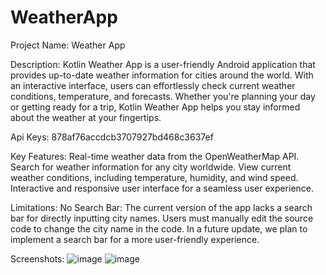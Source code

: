 # WeatherApp

Project Name: Weather App

Description:
Kotlin Weather App is a user-friendly Android application that provides up-to-date weather information for cities around the world. With an interactive interface, users can effortlessly check current weather conditions, temperature, and forecasts. Whether you're planning your day or getting ready for a trip, Kotlin Weather App helps you stay informed about the weather at your fingertips.


Api Keys: 878af76accdcb3707927bd468c3637ef

Key Features:
Real-time weather data from the OpenWeatherMap API.
Search for weather information for any city worldwide.
View current weather conditions, including temperature, humidity, and wind speed.
Interactive and responsive user interface for a seamless user experience.

Limitations:
No Search Bar: The current version of the app lacks a search bar for directly inputting city names. Users must manually edit the source code to change the city name in the code. In a future update, we plan to implement a search bar for a more user-friendly experience.

Screenshots:
![image](https://github.com/Priyansh20patel/WeatherApp/assets/98640432/a1d3e785-7326-4e1f-9085-fd34a73eb7e2)
![image](https://github.com/Priyansh20patel/WeatherApp/assets/98640432/fd1ae953-ef33-4ba4-af02-256d4ea979c5)



